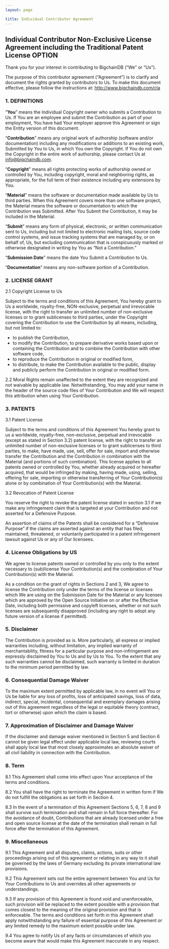 ```yaml
---
layout: page

title: Individual Contributor Agreement
---
```


## Individual Contributor Non-Exclusive License Agreement including the Traditional Patent License OPTION

Thank you for your interest in contributing to BigchainDB (“We” or “Us”).

The purpose of this contributor agreement (“Agreement”) is to clarify and document the rights granted by contributors to Us. To make this document effective, please follow the instructions at: http://www.bigchaindb.com/cla

### 1. DEFINITIONS

“**You**” means the Individual Copyright owner who submits a Contribution to Us. If You are an employee and submit the Contribution as part of your employment, You have had Your employer approve this Agreement or sign the Entity version of this document.

“**Contribution**” means any original work of authorship (software and/or documentation) including any modifications or additions to an existing work, Submitted by You to Us, in which You own the Copyright. If You do not own the Copyright in the entire work of authorship, please contact Us at info@bigchaindb.com.

“**Copyright**” means all rights protecting works of authorship owned or controlled by You, including copyright, moral and neighboring rights, as appropriate, for the full term of their existence including any extensions by You.

“**Material**” means the software or documentation made available by Us to third parties. When this Agreement covers more than one software project, the Material means the software or documentation to which the Contribution was Submitted. After You Submit the Contribution, it may be included in the Material.

“**Submit**” means any form of physical, electronic, or written communication sent to Us, including but not limited to electronic mailing lists, source code control systems, and issue tracking systems that are managed by, or on behalf of, Us, but excluding communication that is conspicuously marked or otherwise designated in writing by You as “Not a Contribution.”

“**Submission Date**” means the date You Submit a Contribution to Us.

“**Documentation**” means any non-software portion of a Contribution.

### 2. LICENSE GRANT

2.1 Copyright License to Us

Subject to the terms and conditions of this Agreement, You hereby grant to Us a worldwide, royalty-free, NON-exclusive, perpetual and irrevocable license, with the right to transfer an unlimited number of non-exclusive licenses or to grant sublicenses to third parties, under the Copyright covering the Contribution to use the Contribution by all means, including, but not limited to:

- to publish the Contribution,
- to modify the Contribution, to prepare derivative works based upon or containing the Contribution and to combine the Contribution with other software code,
- to reproduce the Contribution in original or modified form,
- to distribute, to make the Contribution available to the public, display and publicly perform the Contribution in original or modified form.

2.2 Moral Rights remain unaffected to the extent they are recognized and not waivable by applicable law. Notwithstanding, You may add your name in the header of the source code files of Your Contribution and We will respect this attribution when using Your Contribution.

### 3. PATENTS

3.1 Patent License

Subject to the terms and conditions of this Agreement You hereby grant to us a worldwide, royalty-free, non-exclusive, perpetual and irrevocable (except as stated in Section 3.2) patent license, with the right to transfer an unlimited number of non-exclusive licenses or to grant sublicenses to third parties, to make, have made, use, sell, offer for sale, import and otherwise transfer the Contribution and the Contribution in combination with the Material (and portions of such combination). This license applies to all patents owned or controlled by You, whether already acquired or hereafter acquired, that would be infringed by making, having made, using, selling, offering for sale, importing or otherwise transferring of Your Contribution(s) alone or by combination of Your Contribution(s) with the Material.

3.2 Revocation of Patent License

You reserve the right to revoke the patent license stated in section 3.1 if we make any infringement claim that is targeted at your Contribution and not asserted for a Defensive Purpose.

An assertion of claims of the Patents shall be considered for a “Defensive Purpose” if the claims are asserted against an entity that has filed, maintained, threatened, or voluntarily participated in a patent infringement lawsuit against Us or any of Our licensees.

### 4. License Obligations by US

We agree to license patents owned or controlled by you only to the extent necessary to (sub)license Your Contribution(s) and the combination of Your Contribution(s) with the Material.

As a condition on the grant of rights in Sections 2 and 3, We agree to license the Contribution only under the terms of the license or licenses which We are using on the Submission Date for the Material or any licenses which are approved by the Open Source Initiative on or after the Effective Date, including both permissive and copyleft licenses, whether or not such licenses are subsequently disapproved (including any right to adopt any future version of a license if permitted).

### 5. Disclaimer

The Contribution is provided as is. More particularly, all express or implied warranties including, without limitation, any implied warranty of merchantability, fitness for a particular purpose and non-infringement are expressly disclaimed by You to Us and by Us to You. To the extent that any such warranties cannot be disclaimed, such warranty is limited in duration to the minimum period permitted by law.

### 6. Consequential Damage Waiver

To the maximum extent permitted by applicable law, in no event will You or Us be liable for any loss of profits, loss of anticipated savings, loss of data, indirect, special, incidental, consequential and exemplary damages arising out of this agreement regardless of the legal or equitable theory (contract, tort or otherwise) upon which the claim is based.

### 7. Approximation of Disclaimer and Damage Waiver

If the disclaimer and damage waiver mentioned in Section 5 and Section 6 cannot be given legal effect under applicable local law, reviewing courts shall apply local law that most closely approximates an absolute waiver of all civil liability in connection with the Contribution.

### 8. Term

8.1 This Agreement shall come into effect upon Your acceptance of the terms and conditions.

8.2 You shall have the right to terminate the Agreement in written form if We do not fulfill the obligations as set forth in Section 4.

8.3 In the event of a termination of this Agreement Sections 5, 6, 7, 8 and 9 shall survive such termination and shall remain in full force thereafter. For the avoidance of doubt, Contributions that are already licensed under a free and open source license at the date of the termination shall remain in full force after the termination of this Agreement.

### 9. Miscellaneous

9.1 This Agreement and all disputes, claims, actions, suits or other proceedings arising out of this agreement or relating in any way to it shall be governed by the laws of Germany excluding its private international law provisions.

9.2 This Agreement sets out the entire agreement between You and Us for Your Contributions to Us and overrides all other agreements or understandings.

9.3 If any provision of this Agreement is found void and unenforceable, such provision will be replaced to the extent possible with a provision that comes closest to the meaning of the original provision and that is enforceable. The terms and conditions set forth in this Agreement shall apply notwithstanding any failure of essential purpose of this Agreement or any limited remedy to the maximum extent possible under law.

9.4 You agree to notify Us of any facts or circumstances of which you become aware that would make this Agreement inaccurate in any respect.
